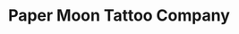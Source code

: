 ---
title: "Paper Moon Tattoo Company"
url: /state-college/paper-moon-tattoo-company/
shop: tattoo
---